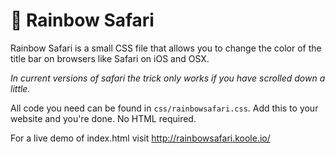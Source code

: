 🌈 Rainbow Safari
=============
Rainbow Safari is a small CSS file that allows you to change the color of the title bar on browsers like Safari on iOS and OSX.

_In current versions of safari the trick only works if you have scrolled down a little._

All code you need can be found in `css/rainbowsafari.css`. Add this to your website and you're done. No HTML required.

For a live demo of index.html visit http://rainbowsafari.koole.io/

